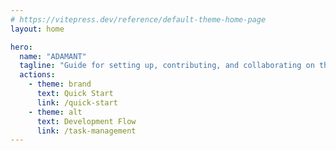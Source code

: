 ```yaml
---
# https://vitepress.dev/reference/default-theme-home-page
layout: home

hero:
  name: "ADAMANT"
  tagline: "Guide for setting up, contributing, and collaborating on the ADAMANT Messenger"
  actions:
    - theme: brand
      text: Quick Start
      link: /quick-start
    - theme: alt
      text: Development Flow
      link: /task-management
---
```

